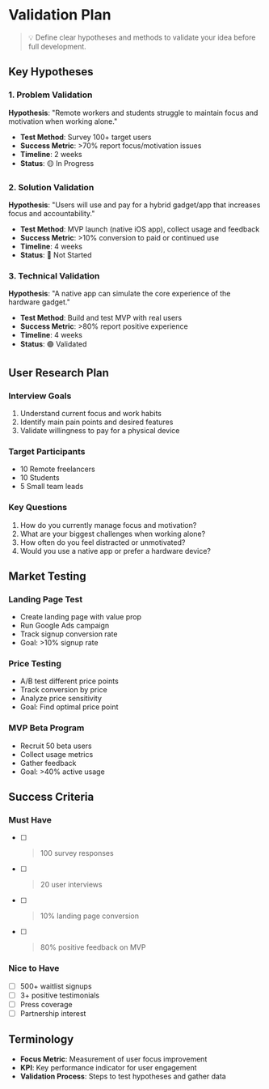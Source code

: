 # Validation Plan

> 💡 Define clear hypotheses and methods to validate your idea before full development.

## Key Hypotheses
### 1. Problem Validation
**Hypothesis**: "Remote workers and students struggle to maintain focus and motivation when working alone."
- **Test Method**: Survey 100+ target users
- **Success Metric**: >70% report focus/motivation issues
- **Timeline**: 2 weeks
- **Status**: 🟡 In Progress

### 2. Solution Validation
**Hypothesis**: "Users will use and pay for a hybrid gadget/app that increases focus and accountability."
- **Test Method**: MVP launch (native iOS app), collect usage and feedback
- **Success Metric**: >10% conversion to paid or continued use
- **Timeline**: 4 weeks
- **Status**: 🔴 Not Started

### 3. Technical Validation
**Hypothesis**: "A native app can simulate the core experience of the hardware gadget."
- **Test Method**: Build and test MVP with real users
- **Success Metric**: >80% report positive experience
- **Timeline**: 4 weeks
- **Status**: 🟢 Validated

## User Research Plan
### Interview Goals
1. Understand current focus and work habits
2. Identify main pain points and desired features
3. Validate willingness to pay for a physical device

### Target Participants
- 10 Remote freelancers
- 10 Students
- 5 Small team leads

### Key Questions
1. How do you currently manage focus and motivation?
2. What are your biggest challenges when working alone?
3. How often do you feel distracted or unmotivated?
4. Would you use a native app or prefer a hardware device?

## Market Testing

### Landing Page Test
- Create landing page with value prop
- Run Google Ads campaign
- Track signup conversion rate
- Goal: >10% signup rate

### Price Testing
- A/B test different price points
- Track conversion by price
- Analyze price sensitivity
- Goal: Find optimal price point

### MVP Beta Program
- Recruit 50 beta users
- Collect usage metrics
- Gather feedback
- Goal: >40% active usage

## Success Criteria
### Must Have
- [ ] >100 survey responses
- [ ] >20 user interviews
- [ ] >10% landing page conversion
- [ ] >80% positive feedback on MVP

### Nice to Have
- [ ] 500+ waitlist signups
- [ ] 3+ positive testimonials
- [ ] Press coverage
- [ ] Partnership interest

## Terminology
- **Focus Metric**: Measurement of user focus improvement
- **KPI**: Key performance indicator for user engagement
- **Validation Process**: Steps to test hypotheses and gather data
